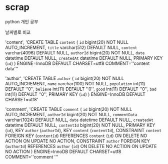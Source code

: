 # scrap

python 개인 공부

날짜별로 비교

'content', 'CREATE TABLE `content` (
  `id` bigint(20) NOT NULL AUTO_INCREMENT,
  `title` varchar(512) DEFAULT NULL,
  `content` varchar(4096) DEFAULT NULL,
  `authorId` bigint(20) NOT NULL,
  `date` datetime DEFAULT NULL,
  `createdAt` datetime DEFAULT NULL,
  PRIMARY KEY (`id`)
) ENGINE=InnoDB DEFAULT CHARSET=utf8 COMMENT=''content data'''

'author', 'CREATE TABLE `author` (
  `id` bigint(20) NOT NULL AUTO_INCREMENT,
  `name` varchar(100) NOT NULL,
  `population` int(11) DEFAULT ''0'',
  `believe` int(11) DEFAULT ''0'',
  `good` int(11) DEFAULT ''0'',
  `bad` int(11) DEFAULT ''0'',
  PRIMARY KEY (`id`)
) ENGINE=InnoDB DEFAULT CHARSET=utf8'

'comment', 'CREATE TABLE `comment` (
  `id` bigint(20) NOT NULL AUTO_INCREMENT,
  `authorId` bigint(20) NOT NULL,
  `commentData` varchar(1024) DEFAULT NULL,
  `date` datetime DEFAULT NULL,
  `createdAt` datetime DEFAULT NULL,
  `contentId` bigint(20) NOT NULL,
  PRIMARY KEY (`id`),
  KEY `author` (`authorId`),
  KEY `content` (`contentId`),
  CONSTRAINT `content` FOREIGN KEY (`contentId`) REFERENCES `content` (`id`) ON DELETE NO ACTION ON UPDATE NO ACTION,
  CONSTRAINT `author` FOREIGN KEY (`authorId`) REFERENCES `author` (`id`) ON DELETE NO ACTION ON UPDATE NO ACTION
) ENGINE=InnoDB DEFAULT CHARSET=utf8 COMMENT=''comment '''

